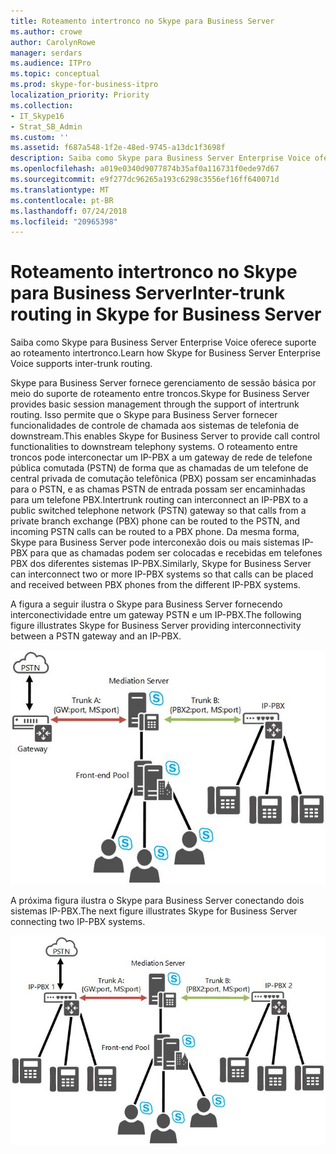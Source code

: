 ```yaml
---
title: Roteamento intertronco no Skype para Business Server
ms.author: crowe
author: CarolynRowe
manager: serdars
ms.audience: ITPro
ms.topic: conceptual
ms.prod: skype-for-business-itpro
localization_priority: Priority
ms.collection:
- IT_Skype16
- Strat_SB_Admin
ms.custom: ''
ms.assetid: f687a548-1f2e-48ed-9745-a13dc1f3698f
description: Saiba como Skype para Business Server Enterprise Voice oferece suporte ao roteamento intertronco.
ms.openlocfilehash: a019e0340d9077874b35af0a116731f0ede97d67
ms.sourcegitcommit: e9f277dc96265a193c6298c3556ef16ff640071d
ms.translationtype: MT
ms.contentlocale: pt-BR
ms.lasthandoff: 07/24/2018
ms.locfileid: "20965398"
---
```

# <a name="inter-trunk-routing-in-skype-for-business-server"></a><span data-ttu-id="c0c8f-103">Roteamento intertronco no Skype para Business Server</span><span class="sxs-lookup"><span data-stu-id="c0c8f-103">Inter-trunk routing in Skype for Business Server</span></span>
 
<span data-ttu-id="c0c8f-104">Saiba como Skype para Business Server Enterprise Voice oferece suporte ao roteamento intertronco.</span><span class="sxs-lookup"><span data-stu-id="c0c8f-104">Learn how Skype for Business Server Enterprise Voice supports inter-trunk routing.</span></span>
  
<span data-ttu-id="c0c8f-105">Skype para Business Server fornece gerenciamento de sessão básica por meio do suporte de roteamento entre troncos.</span><span class="sxs-lookup"><span data-stu-id="c0c8f-105">Skype for Business Server provides basic session management through the support of intertrunk routing.</span></span> <span data-ttu-id="c0c8f-106">Isso permite que o Skype para Business Server fornecer funcionalidades de controle de chamada aos sistemas de telefonia de downstream.</span><span class="sxs-lookup"><span data-stu-id="c0c8f-106">This enables Skype for Business Server to provide call control functionalities to downstream telephony systems.</span></span> <span data-ttu-id="c0c8f-107">O roteamento entre troncos pode interconectar um IP-PBX a um gateway de rede de telefone pública comutada (PSTN) de forma que as chamadas de um telefone de central privada de comutação telefônica (PBX) possam ser encaminhadas para o PSTN, e as chamas PSTN de entrada possam ser encaminhadas para um telefone PBX.</span><span class="sxs-lookup"><span data-stu-id="c0c8f-107">Intertrunk routing can interconnect an IP-PBX to a public switched telephone network (PSTN) gateway so that calls from a private branch exchange (PBX) phone can be routed to the PSTN, and incoming PSTN calls can be routed to a PBX phone.</span></span> <span data-ttu-id="c0c8f-108">Da mesma forma, Skype para Business Server pode interconexão dois ou mais sistemas IP-PBX para que as chamadas podem ser colocadas e recebidas em telefones PBX dos diferentes sistemas IP-PBX.</span><span class="sxs-lookup"><span data-stu-id="c0c8f-108">Similarly, Skype for Business Server can interconnect two or more IP-PBX systems so that calls can be placed and received between PBX phones from the different IP-PBX systems.</span></span> 
  
<span data-ttu-id="c0c8f-109">A figura a seguir ilustra o Skype para Business Server fornecendo interconectividade entre um gateway PSTN e um IP-PBX.</span><span class="sxs-lookup"><span data-stu-id="c0c8f-109">The following figure illustrates Skype for Business Server providing interconnectivity between a PSTN gateway and an IP-PBX.</span></span>
  
![Diagrama do gateway PSTN de conexão/IP-PBX do Lync Server](../../media/inter_trunk01.jpg)
  
<span data-ttu-id="c0c8f-111">A próxima figura ilustra o Skype para Business Server conectando dois sistemas IP-PBX.</span><span class="sxs-lookup"><span data-stu-id="c0c8f-111">The next figure illustrates Skype for Business Server connecting two IP-PBX systems.</span></span>
  
![Diagrama de sistemas IP-PAX de interconexão do Lync Server](../../media/inter_trunk02.jpg)
  

